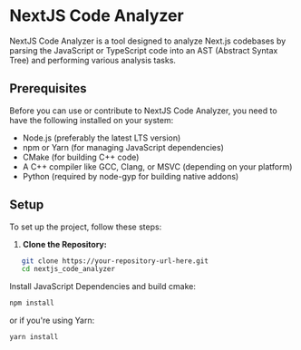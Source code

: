 # NextJS Code Analyzer

NextJS Code Analyzer is a tool designed to analyze Next.js codebases by parsing the JavaScript or TypeScript code into an AST (Abstract Syntax Tree) and performing various analysis tasks.

## Prerequisites

Before you can use or contribute to NextJS Code Analyzer, you need to have the following installed on your system:

- Node.js (preferably the latest LTS version)
- npm or Yarn (for managing JavaScript dependencies)
- CMake (for building C++ code)
- A C++ compiler like GCC, Clang, or MSVC (depending on your platform)
- Python (required by node-gyp for building native addons)

## Setup

To set up the project, follow these steps:

1. **Clone the Repository:**

```bash
   git clone https://your-repository-url-here.git
   cd nextjs_code_analyzer
```

Install JavaScript Dependencies and build cmake:

```bash
npm install
```

or if you're using Yarn:


```bash
yarn install
```
